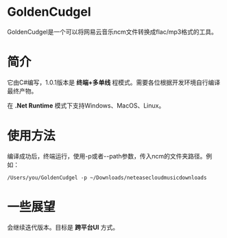 # GoldenCudgel
GoldenCudgel是一个可以将网易云音乐ncm文件转换成flac/mp3格式的工具。


# 简介
它由C#编写，1.0.1版本是 **终端+多单线** 程模式。需要各位根据开发环境自行编译最终产物。

在 **.Net Runtime** 模式下支持Windows、MacOS、Linux。

# 使用方法
编译成功后，终端运行，使用-p或者--path参数，传入ncm的文件夹路径。例如：

```shell
/Users/you/GoldenCudgel -p ~/Downloads/neteasecloudmusicdownloads
```

# 一些展望
会继续迭代版本。目标是 **跨平台UI** 方式。